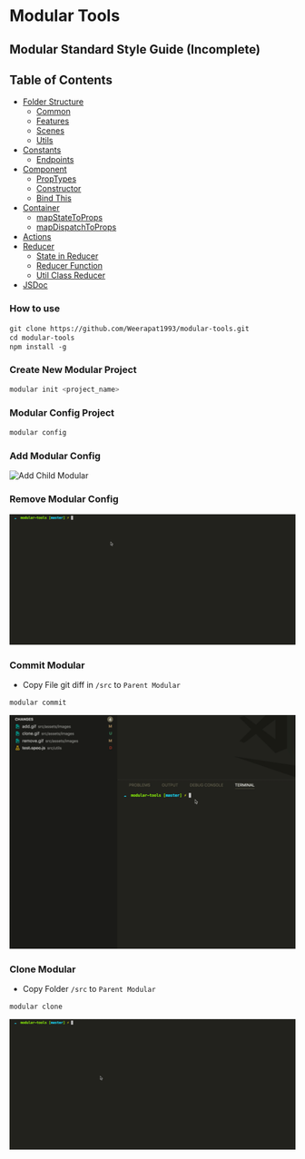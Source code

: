 # Modular Tools

## Modular Standard Style Guide (Incomplete)

## Table of Contents
* [Folder Structure](./docs/folder-structure.md)
  * [Common](./docs/folder-structure.md#common)
  * [Features](./docs/folder-structure.md#features)
  * [Scenes](./docs/folder-structure.md#scenes)
  * [Utils](./docs/folder-structure.md#utils)
* [Constants](./docs/constants.md)
  * [Endpoints](./docs/constants.md#1-endpoints)
* [Component](./docs/component.md)
  * [PropTypes](./docs/component.md#1-proptypes)
  * [Constructor](./docs/component.md#2-constructor)
  * [Bind This](./docs/component.md#3-bind-this)
* [Container](./docs/container.md)
  * [mapStateToProps](./docs/container.md#1-mapstatetoprops)
  * [mapDispatchToProps](./docs/container.md#2-mapdispatchtoprops)
* [Actions](./docs/actions.md)
* [Reducer](./docs/reducer.md)
  * [State in Reducer](./docs/reducer.md#1-state-in-reducer)
  * [Reducer Function](./docs/reducer.md#2-reducer-function)
  * [Util Class Reducer](./docs/reducer.md#3-util-class-reducer)
* [JSDoc](./docs/jsdoc.md)


### How to use
```
git clone https://github.com/Weerapat1993/modular-tools.git
cd modular-tools
npm install -g
```

### Create New Modular Project
```sh
modular init <project_name>
```

### Modular Config Project
```sh
modular config
```

### Add Modular Config
![Add Child Modular](./app/assets/images/add.gif)

### Remove Modular Config
![Add Child Modular](./app/assets/images/remove.gif)

### Commit Modular
- Copy File git diff in `/src` to `Parent Modular`

```sh
modular commit
```

![Copy File Child Modular](./app/assets/images/commit.gif)

### Clone Modular
- Copy Folder `/src` to `Parent Modular`

```sh
modular clone
```

![Copy Folder Child Modular](./app/assets/images/clone.gif)
